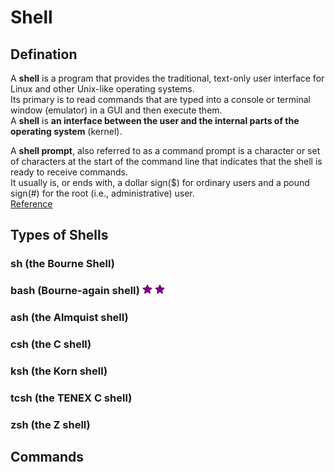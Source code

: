 # Shell 

## Defination
A **shell** is a program that provides the traditional, text-only user interface for Linux and other Unix-like operating systems.  
Its primary is to read commands that are typed into a console or terminal window (emulator) in a GUI and then execute them.  
A **shell** is **an interface between the user and the internal parts of the operating system** (kernel). 
  
A **shell prompt**, also referred to as a command prompt is a character or set of characters at the start of the command line that indicates that the shell is ready to receive commands.  
It usually is, or ends with, a dollar sign($) for ordinary users and a pound sign(#) for the root (i.e., administrative) user.  
[Reference](http://www.linfo.org/shell.html)  

## Types of Shells
### sh (the Bourne Shell)

### bash (Bourne-again shell)  ![](./star.png "important!") ![](./star.png "important!")

### ash (the Almquist shell)

### csh (the C shell)

### ksh (the Korn shell)

### tcsh (the TENEX C shell)

### zsh (the Z shell)

## Commands

